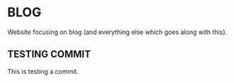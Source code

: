 BLOG
====

Website focusing on blog (and everything else which goes along with this).

TESTING COMMIT
--------------

This is testing a commit.

